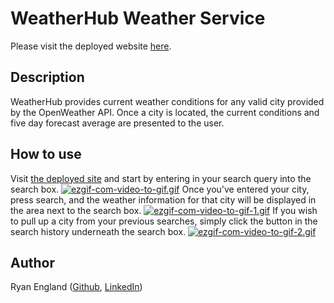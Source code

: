 # WeatherHub Weather Service

Please visit the deployed website [here](https://stellyes.github.io/weather-hub).

## Description

WeatherHub provides current weather conditions for any valid city provided by the OpenWeather API. Once a city is located, the current conditions and five day forecast average are presented to the user.

## How to use

Visit [the deployed site](https://stellyes.github.io/weather-hub) and start by entering in your search query into the search box.
[![ezgif-com-video-to-gif.gif](https://i.postimg.cc/ZR8p14C3/ezgif-com-video-to-gif.gif)](https://postimg.cc/BLvjFW5Q)
Once you've entered your city, press search, and the weather information for that city will be displayed in the area next to the search box.
[![ezgif-com-video-to-gif-1.gif](https://i.postimg.cc/sgPzQLQm/ezgif-com-video-to-gif-1.gif)](https://postimg.cc/K1YwCJ53)
If you wish to pull up a city from your previous searches, simply click the button in the search history underneath the search box.
[![ezgif-com-video-to-gif-2.gif](https://i.postimg.cc/BnjhRPsK/ezgif-com-video-to-gif-2.gif)](https://postimg.cc/tsHtxTsq)

## Author

Ryan England ([Github](https://github.com/stellyes), [LinkedIn](https://www.linkedin.com/in/ryan-england-4909b3291/))
